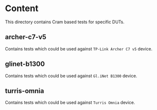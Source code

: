 # Content

This directory contains Cram based tests for specific DUTs.

## archer-c7-v5

Contains tests which could be used against `TP-Link Archer C7 v5` device.

## glinet-b1300

Contains tests which could be used against `Gl.iNet B1300` device.

## turris-omnia

Contains tests which could be used against `Turris Omnia` device.
